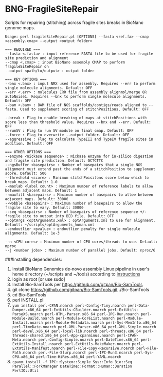 # BNG-FragileSiteRepair
Scripts for repairing (stitching) across fragile sites breaks in BioNano genome maps.

```
Usage: perl fragileSiteRepair.pl [OPTIONS] --fasta <ref.fa> --cmap <assembly.cmap> --output <output folder>
```
``` 
=== REQUIRED ===
--fasta <.fasta> : input reference FASTA file to be used for fragile site prediction and alignment
--cmap <.cmap> : input BioNano assembly CMAP to perform fragileSiteRepair on
--output <path/to/output> : output folder

=== KEY OPTIONS ===
--bnx <.bnx> : input NMX used for assembly. Requires --err to perform single molecule alignments. Default: OFF
--err <.err> : molecules ERR file from assembly alignmol/merge OR autoNoise1. Requires --bnx to perform single molecule alignments. Default: OFF
--bam <.bam> : BAM file of NGS scaffolds/contigs/reads aligned to --fasta. Used to supplement scoring of stitchPositions. Default: OFF

--break : Flag to enable breaking of maps at stitchPositions with score less than threshold value. Requires --bnx and --err. Default: OFF
--runSV : Flag to run SV module on final cmap. Default: OFF
--force : Flag to overwrite --output folder. Default: OFF
--aggressive : Flag to calculate TypeIII and TypeIV fragile sites in addition. Default: OFF

=== OTHER OPTIONS ===
--enzyme <nickase sequence> : Nickase enzyme for in-silico digestion and fragile site prediction. Default: GCTCTTC
--ngsBuffer <basepairs> : Number of basepairs that a single NGS alignment must extend past the ends of a stitchPosition to supplement score. Default: 500
--threshold <score> : Minimum stitchPoisitons score below which to break maps. Default: 1.0
--maxlab <label count> : Maximum number of reference labels to allow between adjacent maps. Default: 1
--maxfill <basepairs> : Maximum number of basepairs to allow between adjacent maps. Default: 30000
--wobble <basepairs> : Maximum number of basepairs to allow the fragile site to vary. Default: 30000
--seq <basepairs> : Number of basepairs of reference sequence +/- fragile site to output into BED file. Default: OFF
--optArgs <optArguments.xml> : optArguments.xml to use for alignment. Default: ~/scripts/optArguments_human.xml
--endoutlier <pvalue> : endoutlier penalty for single molecule alignments. Default: 1e-3

--n <CPU cores> : Maximum number of CPU cores/threads to use. Default: nproc
--j <number jobs> : Maximum number of parallel jobs. Default: nproc/6
```

###Installing dependencies:
1. Install BioNano Genomics de-novo assembly Linux pipeline in user's home directory (~/scripts and ~/tools) according to [instructions](http://www.bnxinstall.com/training/docs/IrysViewSoftwareInstallationGuide.pdf)  
2. login as root [or use sudo]
3. Install Bio-SamTools per https://github.com/gitpan/Bio-SamTools
  1. git clone https://github.com/gitpan/Bio-SamTools.git ./Bio-SamTools
  2. cd Bio-SamTools
  3. perl INSTALL.pl
4. `yum install perl-CPAN.noarch perl-Config-Tiny.noarch perl-Data-Dumper.x86_64 perl-ExtUtils-CBuilder.noarch perl-ExtUtils-ParseXS.noarch perl-HTML-Parser.x86_64 perl-IPC-Run.noarch perl-Module-Build.noarch perl-Module-CoreList.noarch perl-Module-Install.noarch perl-Module-Metadata.noarch perl-Sys-MemInfo.x86_64 perl-TimeDate.noarch perl-XML-Parser.x86_64 perl-XML-Simple.noarch perl-devel.x86_64 perl-local-lib.noarch perl-threads.x86_64 perl-threads-shared.x86_64 perl-App-cpanminus.noarch perl-CPAN-Meta.noarch perl-Config-Simple.noarch perl-DateTime.x86_64 perl-ExtUtils-Install.noarch perl-ExtUtils-MakeMaker.noarch perl-ExtUtils-Manifest.noarch perl-File-Copy-Recursive.noarch perl-File-Path.noarch perl-File-Slurp.noarch perl-IPC-Run3.noarch perl-Sys-CPU.x86_64 perl-Time-HiRes.x86_64 perl-YAML.noarch`
5. `cpanm install -f IPC::System::Simple Sys::Info Bio::Seq Parallel::ForkManager DateTime::Format::Human::Duration PerlIO::Util`
